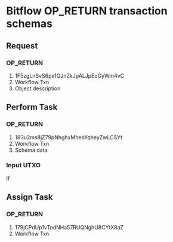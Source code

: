 # Bitflow OP_RETURN transaction schemas

## Request
### OP_RETURN
1. 1F5zgLnSvS6px1QJnZkJpALJpEoGyWm4vC
2. Workflow Txn
3. Object description

## Perform Task
### OP_RETURN
1. 183u2ms8jZ79pNhghxMhebYqheyZwLCSYt
2. Workflow Txn
3. Schema data
### Input UTXO
If


## Assign Task
### OP_RETURN
1. 179jCPdUp1vTndNHa57RUQNghU8CYtX8aZ
2. Workflow Txn


